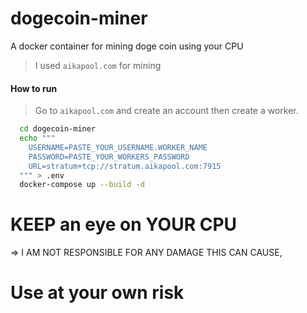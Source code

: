 # dogecoin-miner

A docker container for mining doge coin using your CPU

> I used `aikapool.com` for mining

#### How to run

> Go to `aikapool.com` and create an account then create a worker.

```bash
  cd dogecoin-miner
  echo """
    USERNAME=PASTE_YOUR_USERNAME.WORKER_NAME
    PASSWORD=PASTE_YOUR_WORKERS_PASSWORD
    URL=stratum+tcp://stratum.aikapool.com:7915
  """ > .env
  docker-compose up --build -d
```

# KEEP an eye on YOUR CPU

=> I AM NOT RESPONSIBLE FOR ANY DAMAGE THIS CAN CAUSE,

# Use at your own risk
